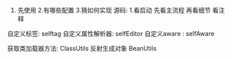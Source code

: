 1. 先使用 2.有哪些配置 3.猜如何实现
源码: 1.看启动 先看主流程 再看细节      看注释

自定义标签:      selftag
自定义属性解析器: selfEditor
自定义aware   : selfAware


获取类加载器方法: ClassUtils
反射生成对象     BeanUtils    
